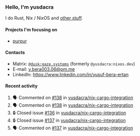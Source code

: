 ### Hello, I'm yusdacra

I do Rust, Nix / NixOS and [other stuff](https://gaze.systems/).

#### Projects I'm focusing on

- [purpur](https://github.com/harmony-development/purpur)

#### Contacts

- Matrix: [`@dusk:gaze.systems`](https://matrix.to/#/@dusk:gaze.systems) (formerly `@yusdacra:nixos.dev`)
- E-mail: y.bera003.06@pm.me
- LinkedIn: https://www.linkedin.com/in/yusuf-bera-ertan

#### Recent activity

<!--START_SECTION:activity-->
1. 🗣 Commented on [#138](https://github.com/yusdacra/nix-cargo-integration/issues/138#issuecomment-1761502213) in [yusdacra/nix-cargo-integration](https://github.com/yusdacra/nix-cargo-integration)
2. 🗣 Commented on [#138](https://github.com/yusdacra/nix-cargo-integration/issues/138#issuecomment-1759803140) in [yusdacra/nix-cargo-integration](https://github.com/yusdacra/nix-cargo-integration)
3. 🔒 Closed issue [#136](https://github.com/yusdacra/nix-cargo-integration/issues/136) in [yusdacra/nix-cargo-integration](https://github.com/yusdacra/nix-cargo-integration)
4. 🔒 Closed issue [#137](https://github.com/yusdacra/nix-cargo-integration/issues/137) in [yusdacra/nix-cargo-integration](https://github.com/yusdacra/nix-cargo-integration)
5. 🗣 Commented on [#137](https://github.com/yusdacra/nix-cargo-integration/issues/137#issuecomment-1744752329) in [yusdacra/nix-cargo-integration](https://github.com/yusdacra/nix-cargo-integration)
<!--END_SECTION:activity-->
